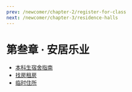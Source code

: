 ```yaml
---
prev: /newcomer/chapter-2/register-for-class
next: /newcomer/chapter-3/residence-halls
---
```


# 第叁章 · 安居乐业

- [本科生宿舍指南](./residence-halls.md)
- [找房租房](./renter.md)
- [临时住所](./temporary-domicile.md)
